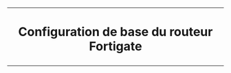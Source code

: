 -----------------------------------------------------------------------------------------------------------------------
# <p align='center'> Configuration de base du routeur Fortigate </p>
-----------------------------------------------------------------------------------------------------------------------
